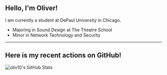 <!--
**oliv10/oliv10** is a ✨ _special_ ✨ repository because its `README.md` (this file) appears on your GitHub profile.

Here are some ideas to get you started:

- 🔭 I’m currently working on ...
- 🌱 I’m currently learning ...
- 👯 I’m looking to collaborate on ...
- 🤔 I’m looking for help with ...
- 💬 Ask me about ...
- 📫 How to reach me: ...
- 😄 Pronouns: ...
- ⚡ Fun fact: ...
-->

## Hello, I'm Oliver!

I am currently a student at DePaul University in Chicago.
- Majoring in Sound Design at The Theatre School
- Minor in Network Technology and Security

---

## Here is my recent actions on GitHub!
<img align="left" alt="oliv10's GitHub Stats" src="https://github-readme-stats.codestackr.vercel.app/api?username=oliv10&show_icons=true&hide_border=true" />